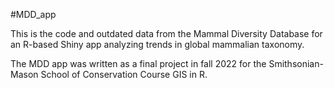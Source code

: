#MDD_app

This is the code and outdated data from the Mammal Diversity Database for an R-based Shiny app analyzing trends in global mammalian taxonomy. 

The MDD app was written as a final project in fall 2022 for the Smithsonian-Mason School of Conservation Course GIS in R.
